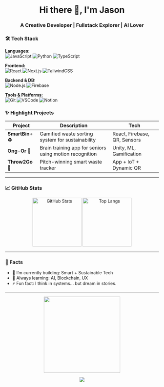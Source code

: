 <h1 align="center">Hi there 👋, I'm Jason</h1>
<h3 align="center">A Creative Developer | Fullstack Explorer | AI Lover</h3>



### 🛠 Tech Stack

**Languages:**  
![JavaScript](https://img.shields.io/badge/-JavaScript-black?style=flat-square&logo=javascript)
![Python](https://img.shields.io/badge/-Python-3776AB?style=flat-square&logo=python&logoColor=white)
![TypeScript](https://img.shields.io/badge/-TypeScript-3178C6?style=flat-square&logo=typescript&logoColor=white)

**Frontend:**  
![React](https://img.shields.io/badge/-React-61DAFB?style=flat-square&logo=react)
![Next.js](https://img.shields.io/badge/-Next.js-black?style=flat-square&logo=next.js)
![TailwindCSS](https://img.shields.io/badge/-TailwindCSS-38B2AC?style=flat-square&logo=tailwind-css&logoColor=white)

**Backend & DB:**  
![Node.js](https://img.shields.io/badge/-Node.js-339933?style=flat-square&logo=node.js&logoColor=white)
![Firebase](https://img.shields.io/badge/-Firebase-FFCA28?style=flat-square&logo=firebase)

**Tools & Platforms:**  
![Git](https://img.shields.io/badge/-Git-F05032?style=flat-square&logo=git&logoColor=white)
![VSCode](https://img.shields.io/badge/-VSCode-007ACC?style=flat-square&logo=visual-studio-code)
![Notion](https://img.shields.io/badge/-Notion-black?style=flat-square&logo=notion)

### ✨ Highlight Projects

| Project | Description | Tech |
|--------|-------------|------|
| **SmartBin+ ♻️** | Gamified waste sorting system for sustainability | React, Firebase, QR, Sensors |
| **Ong-Or 🧠** | Brain training app for seniors using motion recognition | Unity, ML, Gamification |
| **Throw2Go 🚀** | Pitch-winning smart waste tracker | App + IoT + Dynamic QR |

---

### 📈 GitHub Stats

<p align="center">
  <img src="https://github-readme-stats.vercel.app/api?username=Thatsadon9&show_icons=true&theme=radical" alt="GitHub Stats" height="160" />
  <img src="https://github-readme-stats.vercel.app/api/top-langs/?username=Thatsadon9&layout=compact&theme=radical" alt="Top Langs" height="160" />
</p>

---

### 🧩 Facts

- 🔭 I’m currently building: Smart + Sustainable Tech
- 🌱 Always learning: AI, Blockchain, UX
- ⚡ Fun fact: I think in systems... but dream in stories.

---

<p align="center">
  <img src="https://media.giphy.com/media/qgQUggAC3Pfv687qPC/giphy.gif" width="250" />
</p>

<p align="center">
  <a href="mailto:ninethatsadon.tkl@gmail.com"><img src="https://img.shields.io/badge/-Gmail-c14438?style=flat-square&logo=gmail&logoColor=white"></a>
</p>
